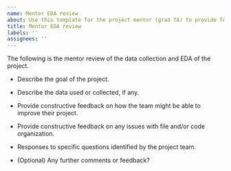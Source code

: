 ```yaml
---
name: Mentor EDA review
about: Use this template for the project mentor (grad TA) to provide feedback on the data collection and exploratory data analysis.
title: Mentor EDA review
labels: ''
assignees: ''
---
```


The following is the mentor review of the data collection and EDA of the project.

- Describe the goal of the project.



- Describe the data used or collected, if any.



- Provide constructive feedback on how the team might be able to improve their project.



- Provide constructive feedback on any issues with file and/or code organization.



- Responses to specific questions identified by the project team.



- (Optional) Any further comments or feedback?


